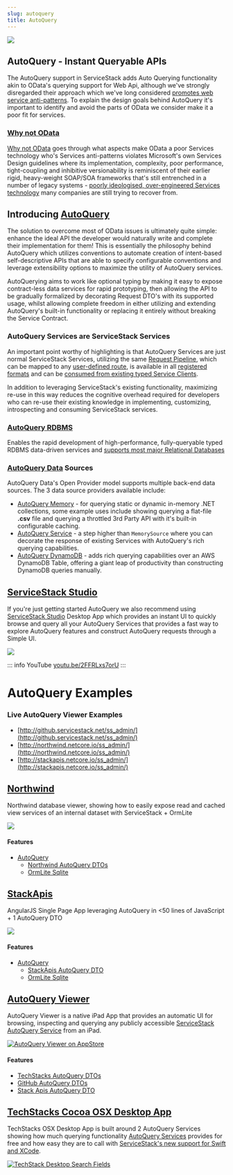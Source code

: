 ```yaml
---
slug: autoquery
title: AutoQuery
---
```


![](https://raw.githubusercontent.com/ServiceStack/docs/master/docs/images/autoquery/autoquery-splash.png)

## AutoQuery - Instant Queryable APIs

The AutoQuery support in ServiceStack adds Auto Querying functionality akin to OData's querying support for Web Api, although we've strongly disregarded their approach which we've long considered [promotes web service anti-patterns](http://stackoverflow.com/a/9579090/85785). To explain the design goals behind AutoQuery it's important to identify and avoid the parts of OData we consider make it a poor fit for services. 

### [Why not OData](/why-not-odata)

[Why not OData](/why-not-odata) goes through what aspects make OData a poor Services technology who's Services anti-patterns violates Microsoft's own Services Design guidelines where its implementation, complexity, poor performance, tight-coupling and inhibitive versionability is reminiscent of their earlier rigid, heavy-weight SOAP/SOA frameworks that's still entrenched in a number of legacy systems - [poorly ideologised, over-engineered Services technology](http://www.infoq.com/articles/interview-servicestack) many companies are still trying to recover from.

## Introducing [AutoQuery](/autoquery-rdbms)

The solution to overcome most of OData issues is ultimately quite simple: enhance the ideal API the developer would naturally write and complete their implementation for them! This is essentially the philosophy behind AutoQuery which utilizes conventions to automate creation of intent-based self-descriptive APIs that are able to specify configurable conventions and leverage extensibility options to maximize the utility of AutoQuery services.

AutoQuerying aims to work like optional typing by making it easy to expose contract-less data services for rapid prototyping, then allowing the API to be gradually formalized by decorating Request DTO's with its supported usage, whilst allowing complete freedom in either utilizing and extending AutoQuery's built-in functionality or replacing it entirely without breaking the Service Contract.

### AutoQuery Services are ServiceStack Services

An important point worthy of highlighting is that AutoQuery Services are just normal ServiceStack Services, utilizing the same [Request Pipeline](/order-of-operations), which can be mapped to any [user-defined route](/routing), is available in all [registered formats](/formats) and can be [consumed from existing typed Service Clients](/clients-overview). 

In addition to leveraging ServiceStack's existing functionality, maximizing re-use in this way reduces the cognitive overhead required for developers who can re-use their existing knowledge in implementing, customizing, introspecting and consuming ServiceStack services. 

### [AutoQuery RDBMS](/autoquery-rdbms)

Enables the rapid development of high-performance, fully-queryable typed RDBMS data-driven services and [supports most major Relational Databases](./ormlite/#ormlite-rdbms-providers)

### [AutoQuery Data](/autoquery-data) Sources

AutoQuery Data's Open Provider model supports multiple back-end data sources. The 3 data source providers available include:

 - [AutoQuery Memory](/autoquery-memory) - for querying static or dynamic in-memory .NET collections, some example uses include showing querying a flat-file **.csv** file and querying a throttled 3rd Party API with it's built-in configurable caching.
 - [AutoQuery Service](/autoquery-service) - a step higher than `MemorySource` where you can decorate the response of existing Services with AutoQuery's rich querying capabilities.
 - [AutoQuery DynamoDB](/autoquery-dynamodb) - adds rich querying capabilities over an AWS DynamoDB Table, offering a giant leap of productivity than constructing DynamoDB queries manually.

## [ServiceStack Studio](/studio)

If you're just getting started AutoQuery we also recommend using [ServiceStack Studio](/studio) Desktop App which provides an instant UI to quickly browse and query all your AutoQuery Services that provides a fast way to explore AutoQuery features and construct AutoQuery requests through a Simple UI.

[![](https://raw.githubusercontent.com/ServiceStack/docs/master/docs/images/release-notes/v5.9/studio-home.png)](https://youtu.be/2FFRLxs7orU)

::: info YouTube 
[youtu.be/2FFRLxs7orU](https://youtu.be/2FFRLxs7orU)
:::

# AutoQuery Examples

### Live AutoQuery Viewer Examples

- [http://github.servicestack.net/ss_admin/](http://github.servicestack.net/ss_admin/)
- [http://northwind.netcore.io/ss_admin/](http://northwind.netcore.io/ss_admin/)
- [http://stackapis.netcore.io/ss_admin/](http://stackapis.netcore.io/ss_admin/)

## [Northwind](https://github.com/ServiceStackApps/Northwind)

Northwind database viewer, showing how to easily expose read and cached view services of an internal dataset with ServiceStack + OrmLite

[![](https://raw.githubusercontent.com/ServiceStack/Assets/master/img/livedemos/northwind.png)](http://northwind.netcore.io)

#### Features

 - [AutoQuery](/autoquery)
   - [Northwind AutoQuery DTOs](https://github.com/ServiceStackApps/Northwind/blob/master/src/Northwind/Northwind.ServiceModel/AutoQuery.cs)
   - [OrmLite Sqlite](/ormlite/installation)

## [StackApis](https://github.com/ServiceStackApps/StackApis)

AngularJS Single Page App leveraging AutoQuery in <50 lines of JavaScript + 1 AutoQuery DTO 

[![](https://raw.githubusercontent.com/ServiceStack/Assets/master/img/livedemos/stackapis.png)](http://stackapis.netcore.io)

#### Features

 - [AutoQuery](/autoquery)
   - [StackApis AutoQuery DTO](https://github.com/ServiceStackApps/StackApis#stackapis-autoquery-service)
   - [OrmLite Sqlite](/ormlite/installation)

## [AutoQuery Viewer](https://github.com/ServiceStackApps/AutoQueryViewer)

AutoQuery Viewer is a native iPad App that provides an automatic UI for browsing, inspecting and querying any publicly accessible [ServiceStack AutoQuery Service](/autoquery) from an iPad.

[![AutoQuery Viewer on AppStore](https://raw.githubusercontent.com/ServiceStack/Assets/master/img/wikis/autoquery/autoqueryviewer-appstore.png)](https://itunes.apple.com/us/app/autoquery-viewer/id968625288?ls=1&mt=8)

#### Features

  - [TechStacks AutoQuery DTOs](https://github.com/ServiceStackApps/AutoQueryViewer#techstacks-autoquery-reqeust-dtos)  
  - [GitHub AutoQuery DTOs](https://github.com/ServiceStackApps/AutoQueryViewer#githubautoquery-request-dtos)  
  - [Stack Apis AutoQuery DTO](https://github.com/ServiceStackApps/AutoQueryViewer#stakapi-autoquery-request-dto)  

## [TechStacks Cocoa OSX Desktop App](https://github.com/ServiceStackApps/TechStacksDesktopApp)

TechStacks OSX Desktop App is built around 2 AutoQuery Services showing how much querying functionality [AutoQuery Services](/autoquery) provides for free and how easy they are to call with [ServiceStack's new support for Swift and XCode](/swift-add-servicestack-reference).

[![TechStack Desktop Search Fields](https://raw.githubusercontent.com/ServiceStack/Assets/master/img/release-notes/techstacks-desktop-field.png)](https://github.com/ServiceStackApps/TechStacksDesktopApp)
